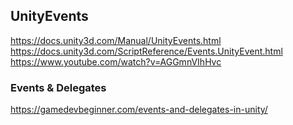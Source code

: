 ## UnityEvents

https://docs.unity3d.com/Manual/UnityEvents.html \
https://docs.unity3d.com/ScriptReference/Events.UnityEvent.html \
https://www.youtube.com/watch?v=AGGmnVIhHvc
### Events & Delegates
https://gamedevbeginner.com/events-and-delegates-in-unity/


